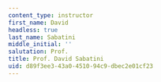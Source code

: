 ```yaml
---
content_type: instructor
first_name: David
headless: true
last_name: Sabatini
middle_initial: ''
salutation: Prof.
title: Prof. David Sabatini
uid: d89f3ee3-43a0-4510-94c9-dbec2e01cf23
---
```

